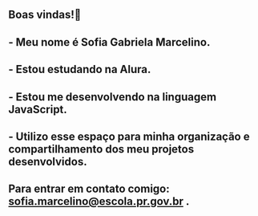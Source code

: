 ## Boas vindas!🌱 
## - Meu nome é Sofia Gabriela Marcelino.
## - Estou estudando na Alura.
## - Estou me desenvolvendo na linguagem JavaScript.
## - Utilizo esse espaço para minha organização e compartilhamento dos meu projetos desenvolvidos.
## Para entrar em contato comigo: sofia.marcelino@escola.pr.gov.br .
<!--
**sofiamarcelino/sofiamarcelino** is a ✨ _special_ ✨ repository because its `README.md` (this file) appears on your GitHub profile.

Here are some ideas to get you started:

- 🔭 I’m currently working on ...
- 🌱 I’m currently learning ...
- 👯 I’m looking to collaborate on ...
- 🤔 I’m looking for help with ...
- 💬 Ask me about ...
- 📫 How to reach me: ...
- 😄 Pronouns: ...
- ⚡ Fun fact: ...
-->
